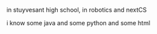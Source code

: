 in stuyvesant high school, in robotics and nextCS

i know some java and some python and some html
<!---
t1rbr/t1rbr is a ✨ special ✨ repository because its `README.md` (this file) appears on your GitHub profile.
You can click the Preview link to take a look at your changes.
--->
